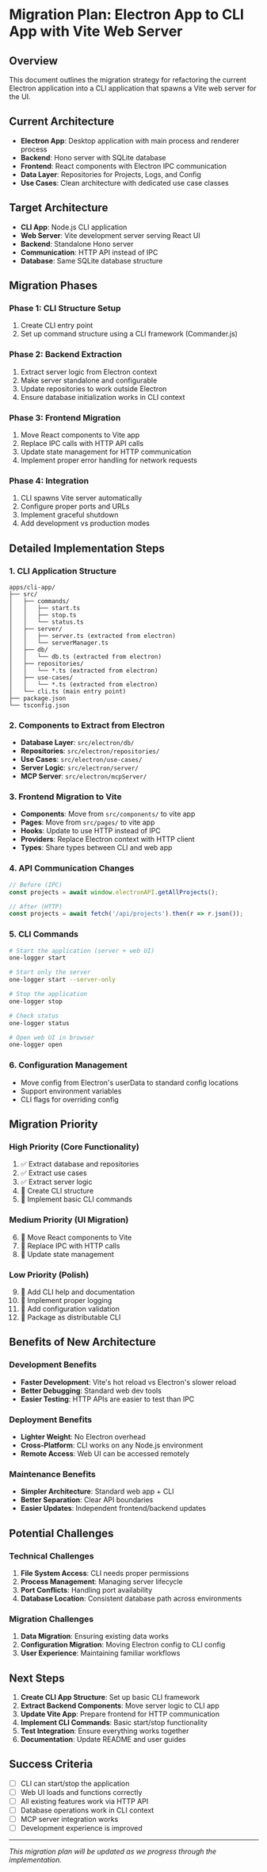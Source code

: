 # Migration Plan: Electron App to CLI App with Vite Web Server

## Overview
This document outlines the migration strategy for refactoring the current Electron application into a CLI application that spawns a Vite web server for the UI.

## Current Architecture
- **Electron App**: Desktop application with main process and renderer process
- **Backend**: Hono server with SQLite database
- **Frontend**: React components with Electron IPC communication
- **Data Layer**: Repositories for Projects, Logs, and Config
- **Use Cases**: Clean architecture with dedicated use case classes

## Target Architecture
- **CLI App**: Node.js CLI application
- **Web Server**: Vite development server serving React UI
- **Backend**: Standalone Hono server
- **Communication**: HTTP API instead of IPC
- **Database**: Same SQLite database structure

## Migration Phases

### Phase 1: CLI Structure Setup
1. Create CLI entry point
2. Set up command structure using a CLI framework (Commander.js)

### Phase 2: Backend Extraction
1. Extract server logic from Electron context
2. Make server standalone and configurable
3. Update repositories to work outside Electron
4. Ensure database initialization works in CLI context

### Phase 3: Frontend Migration
1. Move React components to Vite app
2. Replace IPC calls with HTTP API calls
3. Update state management for HTTP communication
4. Implement proper error handling for network requests

### Phase 4: Integration
1. CLI spawns Vite server automatically
2. Configure proper ports and URLs
3. Implement graceful shutdown
4. Add development vs production modes

## Detailed Implementation Steps

### 1. CLI Application Structure
```
apps/cli-app/
├── src/
│   ├── commands/
│   │   ├── start.ts
│   │   ├── stop.ts
│   │   └── status.ts
│   ├── server/
│   │   ├── server.ts (extracted from electron)
│   │   └── serverManager.ts
│   ├── db/
│   │   └── db.ts (extracted from electron)
│   ├── repositories/
│   │   └── *.ts (extracted from electron)
│   ├── use-cases/
│   │   └── *.ts (extracted from electron)
│   └── cli.ts (main entry point)
├── package.json
└── tsconfig.json
```

### 2. Components to Extract from Electron
- **Database Layer**: `src/electron/db/`
- **Repositories**: `src/electron/repositories/`
- **Use Cases**: `src/electron/use-cases/`
- **Server Logic**: `src/electron/server/`
- **MCP Server**: `src/electron/mcpServer/`

### 3. Frontend Migration to Vite
- **Components**: Move from `src/components/` to vite app
- **Pages**: Move from `src/pages/` to vite app
- **Hooks**: Update to use HTTP instead of IPC
- **Providers**: Replace Electron context with HTTP client
- **Types**: Share types between CLI and web app

### 4. API Communication Changes
```typescript
// Before (IPC)
const projects = await window.electronAPI.getAllProjects();

// After (HTTP)
const projects = await fetch('/api/projects').then(r => r.json());
```

### 5. CLI Commands
```bash
# Start the application (server + web UI)
one-logger start

# Start only the server
one-logger start --server-only

# Stop the application
one-logger stop

# Check status
one-logger status

# Open web UI in browser
one-logger open
```

### 6. Configuration Management
- Move config from Electron's userData to standard config locations
- Support environment variables
- CLI flags for overriding config

## Migration Priority

### High Priority (Core Functionality)
1. ✅ Extract database and repositories
2. ✅ Extract use cases
3. ✅ Extract server logic
4. 🔄 Create CLI structure
5. 🔄 Implement basic CLI commands

### Medium Priority (UI Migration)
6. 🔄 Move React components to Vite
7. 🔄 Replace IPC with HTTP calls
8. 🔄 Update state management

### Low Priority (Polish)
9. 🔄 Add CLI help and documentation
10. 🔄 Implement proper logging
11. 🔄 Add configuration validation
12. 🔄 Package as distributable CLI

## Benefits of New Architecture

### Development Benefits
- **Faster Development**: Vite's hot reload vs Electron's slower reload
- **Better Debugging**: Standard web dev tools
- **Easier Testing**: HTTP APIs are easier to test than IPC

### Deployment Benefits
- **Lighter Weight**: No Electron overhead
- **Cross-Platform**: CLI works on any Node.js environment
- **Remote Access**: Web UI can be accessed remotely

### Maintenance Benefits
- **Simpler Architecture**: Standard web app + CLI
- **Better Separation**: Clear API boundaries
- **Easier Updates**: Independent frontend/backend updates

## Potential Challenges

### Technical Challenges
1. **File System Access**: CLI needs proper permissions
2. **Process Management**: Managing server lifecycle
3. **Port Conflicts**: Handling port availability
4. **Database Location**: Consistent database path across environments

### Migration Challenges
1. **Data Migration**: Ensuring existing data works
2. **Configuration Migration**: Moving Electron config to CLI config
3. **User Experience**: Maintaining familiar workflows

## Next Steps

1. **Create CLI App Structure**: Set up basic CLI framework
2. **Extract Backend Components**: Move server logic to CLI app
3. **Update Vite App**: Prepare frontend for HTTP communication
4. **Implement CLI Commands**: Basic start/stop functionality
5. **Test Integration**: Ensure everything works together
6. **Documentation**: Update README and user guides

## Success Criteria

- [ ] CLI can start/stop the application
- [ ] Web UI loads and functions correctly
- [ ] All existing features work via HTTP API
- [ ] Database operations work in CLI context
- [ ] MCP server integration works
- [ ] Development experience is improved

---

*This migration plan will be updated as we progress through the implementation.*